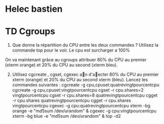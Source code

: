 # Helec bastien
# TD Cgroups

1. Que donne la répartition du CPU entre les deux commandes ? Utilisez la commande top pour le voir.
Le cpu est surcharger a 100%

On va maintenant grâce au cgroups attribuer 80% du CPU au premier (xterm orange) et 20% du
CPU au second (xterm bleu).

2. Utilisez cgcreate , cgset, cgexec an d'aecter 80% du CPU au premier xterm (orange) et 20% du
CPU au second xterm (bleu). Lancez les commandes suivantes :
cgcreate -g cpu,cpuset:quatrevingtpourcentcpu
cgcreate -g cpu,cpuset:vingtpourcentcpu
cgset -r cpu.shares=2 vingtpourcentcpu
cgset -r cpu.shares=8 quatrevingtpourcentcpu
cgget -r cpu.shares quatrevingtpourcentcpu
cgget -r cpu.shares vingtpourcentcpu
cgexec -g cpu:quatrevingtpourcentcpu xterm -bg orange -e "md5sum /dev/urandom" &
cgexec -g cpu:vingtpourcentcpu xterm -bg blue -e "md5sum /dev/urandom" &
top -d2
